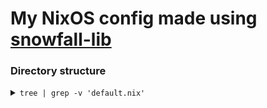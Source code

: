 # My NixOS config made using [snowfall-lib](https://snowfall.org/guides/lib/quickstart/)


### Directory structure
<details>
<summary><code>tree | grep -v 'default.nix'</code></summary>
<pre>
<code>
.
├── flake.lock
├── flake.nix
├── homes
│   └── x86_64-linux
│       └── itm154@wsl
├── lib
│   └── module
├── modules
│   ├── home
│   │   ├── apps
│   │   │   └── kitty
│   │   ├── cli
│   │   │   ├── bat
│   │   │   ├── btop
│   │   │   ├── cava
│   │   │   ├── fish
│   │   │   ├── git
│   │   │   ├── lazygit
│   │   │   ├── neovim
│   │   │   ├── starship
│   │   │   ├── yazi
│   │   │   └── zoxide
│   │   ├── home
│   │   └── user
│   └── nixos
│       ├── cli
│       │   └── nixHelper
│       ├── desktop
│       │   ├── addons
│       │   │   ├── gdm
│       │   │   ├── sddm
│       │   │   └── xdgPortal
│       │   └── plasma
│       ├── hardware
│       │   ├── audio
│       │   ├── batteryOptimization
│       │   ├── drawingTablet
│       │   ├── networking
│       │   └── nvidia
│       ├── home
│       ├── services
│       │   ├── ime
│       │   └── powerButton
│       ├── system
│       │   ├── boot
│       │   ├── flatpak
│       │   ├── fonts
│       │   ├── libinput
│       │   ├── locales
│       │   ├── noisetorch
│       │   └── xkb
│       ├── user
│       └── virtualization
│           └── kvm
├── packages
│   └── sddmRosePine
├── README.md
├── systems
│   └── x86_64-linux
│       └── wsl
└── templates
    ├── lib
    ├── module
    ├── overlay
    └── system
</code>
</pre>
</details>
